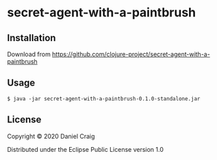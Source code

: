 # secret-agent-with-a-paintbrush

## Installation

Download from https://github.com/clojure-project/secret-agent-with-a-paintbrush

## Usage

    $ java -jar secret-agent-with-a-paintbrush-0.1.0-standalone.jar 

## License

Copyright © 2020 Daniel Craig

Distributed under the Eclipse Public License version 1.0 
